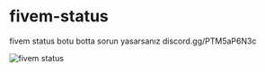 # fivem-status
fivem status botu
botta sorun yasarsanız 
discord.gg/PTM5aP6N3c




















![fivem status](https://user-images.githubusercontent.com/112887607/204090581-c2491fbf-2255-41cd-8dec-c9fab33b52c6.PNG)
